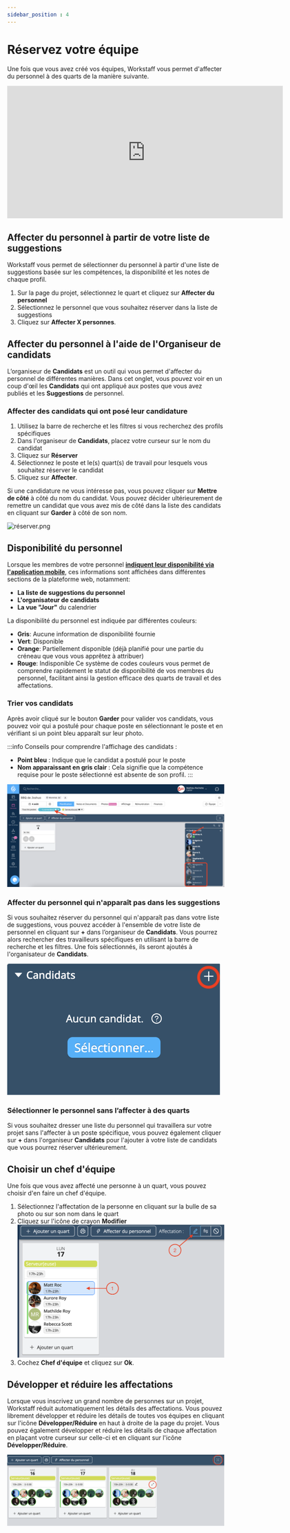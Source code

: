 ```yaml
---
sidebar_position : 4
---
```


# Réservez votre équipe

Une fois que vous avez créé vos équipes, Workstaff vous permet d'affecter du personnel à des quarts de la manière suivante.

<iframe width="640" height="307" src="https://www.loom.com/embed/9b084fce0bc044f9a535f2b8a46111cc" frameborder="0" webkitallowfullscreen mozallowfullscreen allowfullscreen></iframe>

## Affecter du personnel à partir de votre liste de suggestions
Workstaff vous permet de sélectionner du personnel à partir d'une liste de suggestions basée sur les compétences, la disponibilité et les notes de chaque profil.
1. Sur la page du projet, sélectionnez le quart et cliquez sur **Affecter du personnel**
2. Sélectionnez le personnel que vous souhaitez réserver dans la liste de suggestions
3. Cliquez sur **Affecter X personnes**.

## Affecter du personnel à l'aide de l'Organiseur de candidats

L’organiseur de **Candidats** est un outil qui vous permet d'affecter du personnel de différentes manières.
Dans cet onglet, vous pouvez voir en un coup d'œil les **Candidats** qui ont appliqué aux postes que vous avez publiés et les **Suggestions** de personnel.

### Affecter des candidats qui ont posé leur candidature

1. Utilisez la barre de recherche et les filtres si vous recherchez des profils spécifiques
2. Dans l'organiseur de **Candidats**, placez votre curseur sur le nom du candidat
3. Cliquez sur **Réserver**
4. Sélectionnez le poste et le(s) quart(s) de travail pour lesquels vous souhaitez réserver le candidat
5. Cliquez sur **Affecter**.

Si une candidature ne vous intéresse pas, vous pouvez cliquer sur **Mettre de côté** à côté du nom du candidat. Vous pouvez décider ultérieurement de remettre un candidat que vous avez mis de côté dans la liste des candidats en cliquant sur **Garder** à côté de son nom.  

![réserver.png](Images/réserver.png)

## Disponibilité du personnel

Lorsque les membres de votre personnel [**indiquent leur disponibilité via l'application mobile**](../../workers/availability.md), ces informations sont affichées dans différentes sections de la plateforme web, notamment:
- **La liste de suggestions du personnel**
- **L'organisateur de candidats**
- **La vue "Jour"** du calendrier

La disponibilité du personnel est indiquée par différentes couleurs:
- **Gris**: Aucune information de disponibilité fournie
- **Vert**: Disponible
- **Orange**: Partiellement disponible (déjà planifié pour une partie du créneau que vous vous apprêtez à attribuer)
- **Rouge**: Indisponible
Ce système de codes couleurs vous permet de comprendre rapidement le statut de disponibilité de vos membres du personnel, facilitant ainsi la gestion efficace des quarts de travail et des affectations.

### Trier vos candidats
Après avoir cliqué sur le bouton **Garder** pour valider vos candidats, vous pouvez voir qui a postulé pour chaque poste en sélectionnant le poste et en vérifiant si un point bleu apparaît sur leur photo.

:::info
Conseils pour comprendre l'affichage des candidats :
- **Point bleu** : Indique que le candidat a postulé pour le poste
- **Nom apparaissant en gris clair** : Cela signifie que la compétence requise pour le poste sélectionné est absente de son profil.
:::

![trier-candidats.png](Images/trier-candidats.png)

### Affecter du personnel qui n'apparaît pas dans les suggestions
Si vous souhaitez réserver du personnel qui n'apparaît pas dans votre liste de suggestions, vous pouvez accéder à l'ensemble de votre liste de personnel en cliquant sur **+** dans l’organiseur de **Candidats**.
Vous pourrez alors rechercher des travailleurs spécifiques en utilisant la barre de recherche et les filtres. Une fois sélectionnés, ils seront ajoutés à l'organisateur de **Candidats**.

![ajouter-candidats.png](Images/ajouter-candidats.png)

### Sélectionner le personnel sans l’affecter à des quarts
Si vous souhaitez dresser une liste du personnel qui travaillera sur votre projet sans l'affecter à un poste spécifique, vous pouvez également cliquer sur **+** dans l'organiseur **Candidats** pour l'ajouter à votre liste de candidats que vous pourrez réserver ultérieurement.

## Choisir un chef d'équipe 
Une fois que vous avez affecté une personne à un quart, vous pouvez choisir d'en faire un chef d'équipe. 
1. Sélectionnez l'affectation de la personne en cliquant sur la bulle de sa photo ou sur son nom dans le quart
2. Cliquez sur l'icône de crayon **Modifier**
![Chef.png](Images/Chef.png)
3. Cochez **Chef d'équipe** et cliquez sur **Ok**.

## Développer et réduire les affectations
Lorsque vous inscrivez un grand nombre de personnes sur un projet, Workstaff réduit automatiquement les détails des affectations.
Vous pouvez librement développer et réduire les détails de toutes vos équipes en cliquant sur l'icône **Développer/Réduire** en haut à droite de la page du projet.
Vous pouvez également développer et réduire les détails de chaque affectation en plaçant votre curseur sur celle-ci et en cliquant sur l'icône **Développer/Réduire**.

![développer:réduire.png](Images/développer:réduire.png)
